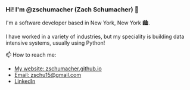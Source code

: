 ### Hi! I'm @zschumacher (Zach Schumacher) 👋

I'm a software developer based in New York, New York 🏙️.

I have worked in a variety of industries, but my speciality is building data intensive systems, usually using Python!


📫 How to reach me:
* [My website: zschumacher.github.io](zschumacher.github.io)
* [Email: zschu15@gmail.com](mailto:zschu15@gmail.com)
* [LinkedIn](https://www.linkedin.com/in/zachschumacher/)


